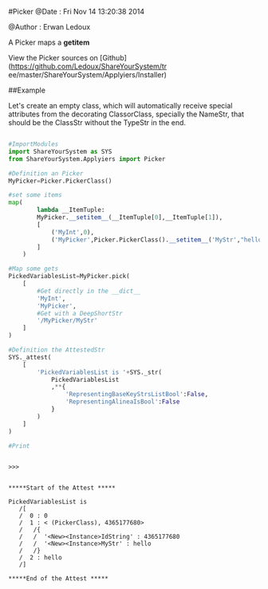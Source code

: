 
#Picker
 @Date : Fri Nov 14 13:20:38 2014

@Author : Erwan Ledoux



A Picker maps a __getitem__





<!--
FrozenIsBool False
-->

View the Picker sources on [Github](https://github.com/Ledoux/ShareYourSystem/tr
ee/master/ShareYourSystem/Applyiers/Installer)




<!---
FrozenIsBool True
-->

##Example

Let's create an empty class, which will automatically receive
special attributes from the decorating ClassorClass,
specially the NameStr, that should be the ClassStr
without the TypeStr in the end.

```python

#ImportModules
import ShareYourSystem as SYS
from ShareYourSystem.Applyiers import Picker

#Definition an Picker
MyPicker=Picker.PickerClass()

#set some items
map(
        lambda __ItemTuple:
        MyPicker.__setitem__(__ItemTuple[0],__ItemTuple[1]),
        [
            ('MyInt',0),
            ('MyPicker',Picker.PickerClass().__setitem__('MyStr',"hello")),
        ]
    )

#Map some gets
PickedVariablesList=MyPicker.pick(
    [
        #Get directly in the __dict__
        'MyInt',
        'MyPicker',
        #Get with a DeepShortStr
        '/MyPicker/MyStr'
    ]
)

#Definition the AttestedStr
SYS._attest(
    [
        'PickedVariablesList is '+SYS._str(
            PickedVariablesList
            ,**{
                'RepresentingBaseKeyStrsListBool':False,
                'RepresentingAlineaIsBool':False
            }
        )
    ]
)

#Print



```


```console
>>>


*****Start of the Attest *****

PickedVariablesList is
   /[
   /  0 : 0
   /  1 : < (PickerClass), 4365177680>
   /   /{
   /   /  '<New><Instance>IdString' : 4365177680
   /   /  '<New><Instance>MyStr' : hello
   /   /}
   /  2 : hello
   /]

*****End of the Attest *****



```


